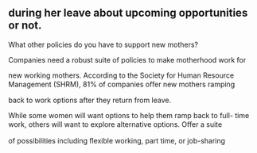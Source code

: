 ## during her leave about upcoming opportunities or not.

What other policies do you have to support new mothers?

Companies need a robust suite of policies to make motherhood work for

new working mothers. According to the Society for Human Resource Management (SHRM), 81% of companies oﬀer new mothers ramping

back to work options after they return from leave.

While some women will want options to help them ramp back to full- time work, others will want to explore alternative options. Oﬀer a suite

of possibilities including ﬂexible working, part time, or job-sharing